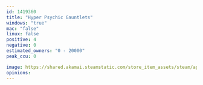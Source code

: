 ```yaml
---
id: 1419360
title: "Hyper Psychic Gauntlets"
windows: "true"
mac: "false"
linux: false
positive: 4
negative: 0
estimated_owners: "0 - 20000"
peak_ccu: 0

image: https://shared.akamai.steamstatic.com/store_item_assets/steam/apps/1419360/header.jpg?t=1607014411
opinions:
---
```

